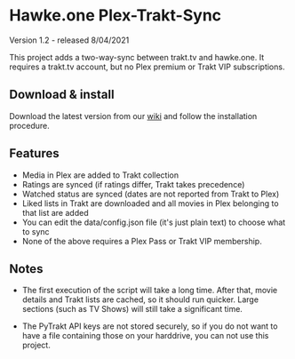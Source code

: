 # Hawke.one Plex-Trakt-Sync
Version 1.2 - released 8/04/2021  

This project adds a two-way-sync between trakt.tv and hawke.one. 
It requires a trakt.tv account, but no Plex premium or Trakt VIP subscriptions.

## Download & install
Download the latest version from our [wiki](https://github.com/sirloinofbeef/PlexTraktSync/wiki) and follow the installation procedure.

## Features

 - Media in Plex are added to Trakt collection
 - Ratings are synced (if ratings differ, Trakt takes precedence)
 - Watched status are synced (dates are not reported from Trakt to Plex)
 - Liked lists in Trakt are downloaded and all movies in Plex belonging to that
   list are added
 - You can edit the data/config.json file (it's just plain text) to choose what to sync
 - None of the above requires a Plex Pass or Trakt VIP membership.

## Notes

 - The first execution of the script will take a long time. 
   After that, movie details and Trakt lists are cached, so it should run 
   quicker. Large sections (such as TV Shows) will still take a significant time.

 - The PyTrakt API keys are not stored securely, so if you do not want to have
   a file containing those on your harddrive, you can not use this project.
